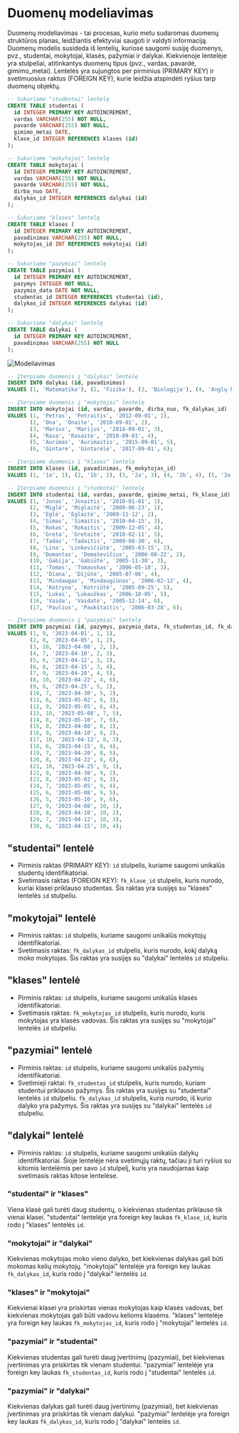 # Duomenų modeliavimas

Duomenų modeliavimas - tai procesas, kurio metu sudaromas duomenų struktūros planas, leidžiantis efektyviai saugoti ir valdyti informaciją. Duomenų modelis susideda iš lentelių, kuriose saugomi susiję duomenys, pvz., studentai, mokytojai, klasės, pažymiai ir dalykai. Kiekvienoje lentelėje yra stulpeliai, atitinkantys duomenų tipus (pvz., vardas, pavardė, gimimo_metai). Lentelės yra sujungtos per pirminius (PRIMARY KEY) ir svetimuosius raktus (FOREIGN KEY), kurie leidžia atspindėti ryšius tarp duomenų objektų.

```sql
-- Sukuriame "studentai" lentelę
CREATE TABLE studentai (
  id INTEGER PRIMARY KEY AUTOINCREMENT,
  vardas VARCHAR(255) NOT NULL,
  pavarde VARCHAR(255) NOT NULL,
  gimimo_metai DATE,
  klase_id INTEGER REFERENCES klases (id)
);

-- Sukuriame "mokytojai" lentelę
CREATE TABLE mokytojai (
  id INTEGER PRIMARY KEY AUTOINCREMENT,
  vardas VARCHAR(255) NOT NULL,
  pavarde VARCHAR(255) NOT NULL,
  dirba_nuo DATE,
  dalykas_id INTEGER REFERENCES dalykai (id)
);

-- Sukuriame "klases" lentelę
CREATE TABLE klases (
  id INTEGER PRIMARY KEY AUTOINCREMENT,
  pavadinimas VARCHAR(255) NOT NULL,
  mokytojas_id INT REFERENCES mokytojai (id)
);

-- Sukuriame "pazymiai" lentelę
CREATE TABLE pazymiai (
  id INTEGER PRIMARY KEY AUTOINCREMENT,
  pazymys INTEGER NOT NULL,
  pazymio_data DATE NOT NULL,
  studentas_id INTEGER REFERENCES studentai (id),
  dalykas_id INTEGER REFERENCES dalykai (id)
);

-- Sukuriame "dalykai" lentelę
CREATE TABLE dalykai (
  id INTEGER PRIMARY KEY AUTOINCREMENT,
  pavadinimas VARCHAR(255) NOT NULL
);
```

![Modeliavimas](/images/db/modeliavimas.png)

```sql
-- Įterpiame duomenis į "dalykai" lentelę
INSERT INTO dalykai (id, pavadinimas)
VALUES (1, 'Matematika'), (2, 'Fizika'), (3, 'Biologija'), (4, 'Anglų kalba'), (5, 'Lietuvių kalba'), (6, 'Istorija');

-- Įterpiame duomenis į "mokytojai" lentelę
INSERT INTO mokytojai (id, vardas, pavarde, dirba_nuo, fk_dalykas_id)
VALUES (1, 'Petras', 'Petraitis', '2012-09-01', 1),
       (2, 'Ona', 'Onaite', '2010-09-01', 2),
       (3, 'Marius', 'Marijus', '2014-09-01', 3),
       (4, 'Rasa', 'Rasaite', '2010-09-01', 4),
       (5, 'Aurimas', 'Aurimaitis', '2015-09-01', 5),
       (6, 'Gintare', 'Gintarėlė', '2017-09-01', 6);

-- Įterpiame duomenis į "klases" lentelę
INSERT INTO klases (id, pavadinimas, fk_mokytojas_id)
VALUES (1, '1a', 1), (2, '1b', 2), (3, '2a', 3), (4, '2b', 4), (5, '3a', 5), (6, '3b', 6);

-- Įterpiame duomenis į "studentai" lentelę
INSERT INTO studentai (id, vardas, pavarde, gimimo_metai, fk_klase_id)
VALUES (1, 'Jonas', 'Jonaitis', '2010-01-01', 1),
       (2, 'Miglė', 'Miglaitė', '2009-06-23', 1),
       (3, 'Eglė', 'Eglaitė', '2009-11-12', 2),
       (4, 'Simas', 'Simaitis', '2010-04-15', 3),
       (5, 'Rokas', 'Rokaitis', '2009-12-05', 4),
       (6, 'Greta', 'Gretaitė', '2010-02-11', 5),
       (7, 'Tadas', 'Tadaitis', '2009-08-30', 6),
       (8, 'Lina', 'Linkevičiūtė', '2005-03-15', 2),
       (9, 'Domantas', 'Domaševičius', '2006-08-22', 2),
       (10, 'Gabija', 'Gabiūtė', '2005-11-30', 3),
       (11, 'Tomas', 'Tomauskas', '2006-05-18', 3),
       (12, 'Diana', 'Dijūtė', '2005-07-06', 4),
       (13, 'Mindaugas', 'Mindaugiūnas', '2006-02-12', 4),
       (14, 'Kotryna', 'Kotriūtė', '2005-09-25', 5),
       (15, 'Lukas', 'Lukauškas', '2006-10-05', 5),
       (16, 'Vaida', 'Vaidatė', '2005-12-14', 6),
       (17, 'Paulius', 'Paukštaitis', '2006-03-28', 6);

-- Įterpiame duomenis į "pazymiai" lentelę
INSERT INTO pazymiai (id, pazymys, pazymio_data, fk_studentas_id, fk_dalykas_id)
VALUES (1, 9, '2023-04-01', 1, 1),
       (2, 8, '2023-04-05', 1, 2),
       (3, 10, '2023-04-08', 2, 1),
       (4, 7, '2023-04-10', 2, 3),
       (5, 6, '2023-04-12', 3, 1),
       (6, 8, '2023-04-15', 3, 4),
       (7, 9, '2023-04-20', 4, 5),
       (8, 10, '2023-04-22', 4, 6),
       (9, 8, '2023-04-25', 5, 1),
       (10, 7, '2023-04-30', 5, 2),
       (11, 6, '2023-05-02', 6, 3),
       (12, 9, '2023-05-05', 6, 4),
       (13, 10, '2023-05-08', 7, 5),
       (14, 8, '2023-05-10', 7, 6),
       (15, 8, '2023-04-08', 8, 1),
       (16, 9, '2023-04-10', 8, 2),
       (17, 10, '2023-04-12', 8, 3),
       (18, 6, '2023-04-15', 8, 4),
       (19, 7, '2023-04-20', 8, 5),
       (20, 8, '2023-04-22', 8, 6),
       (21, 10, '2023-04-25', 9, 1),
       (22, 9, '2023-04-30', 9, 2),
       (23, 8, '2023-05-02', 9, 3),
       (24, 7, '2023-05-05', 9, 4),
       (25, 6, '2023-05-08', 9, 5),
       (26, 5, '2023-05-10', 9, 6),
       (27, 9, '2023-04-08', 10, 1),
       (28, 8, '2023-04-10', 10, 2),
       (29, 7, '2023-04-12', 10, 3),
       (30, 6, '2023-04-15', 10, 4);
```

## "studentai" lentelė

- Pirminis raktas (PRIMARY KEY): `id` stulpelis, kuriame saugomi unikalūs studentų identifikatoriai.
- Svetimasis raktas (FOREIGN KEY): `fk_klase_id` stulpelis, kuris nurodo, kuriai klasei priklauso studentas. Šis raktas yra susijęs su "klases" lentelės `id` stulpeliu.

## "mokytojai" lentelė

- Pirminis raktas: `id` stulpelis, kuriame saugomi unikalūs mokytojų identifikatoriai.
- Svetimasis raktas: `fk_dalykas_id` stulpelis, kuris nurodo, kokį dalyką moko mokytojas. Šis raktas yra susijęs su "dalykai" lentelės `id` stulpeliu.

## "klases" lentelė

- Pirminis raktas: `id` stulpelis, kuriame saugomi unikalūs klasės identifikatoriai.
- Svetimasis raktas: `fk_mokytojas_id` stulpelis, kuris nurodo, kuris mokytojas yra klasės vadovas. Šis raktas yra susijęs su "mokytojai" lentelės `id` stulpeliu.

## "pazymiai" lentelė

- Pirminis raktas: `id` stulpelis, kuriame saugomi unikalūs pažymių identifikatoriai.
- Svetimieji raktai:
`fk_studentas_id` stulpelis, kuris nurodo, kuriam studentui priklauso pažymys. Šis raktas yra susijęs su "studentai" lentelės `id` stulpeliu.
`fk_dalykas_id` stulpelis, kuris nurodo, iš kurio dalyko yra pažymys. Šis raktas yra susijęs su "dalykai" lentelės `id` stulpeliu.

## "dalykai" lentelė

- Pirminis raktas: `id` stulpelis, kuriame saugomi unikalūs dalykų identifikatoriai.
Šioje lentelėje nėra svetimųjų raktų, tačiau ji turi ryšius su kitomis lentelėmis per savo `id` stulpelį, kuris yra naudojamas kaip svetimasis raktas kitose lentelėse.

### "studentai" ir "klases"

Viena klasė gali turėti daug studentų, o kiekvienas studentas priklauso tik vienai klasei. "studentai" lentelėje yra foreign key laukas `fk_klase_id`, kuris rodo į "klases" lentelės `id`.

### "mokytojai" ir "dalykai"

Kiekvienas mokytojas moko vieno dalyko, bet kiekvienas dalykas gali būti mokomas kelių mokytojų. "mokytojai" lentelėje yra foreign key laukas `fk_dalykas_id`, kuris rodo į "dalykai" lentelės `id`.

### "klases" ir "mokytojai"

Kiekvienai klasei yra priskirtas vienas mokytojas kaip klasės vadovas, bet kiekvienas mokytojas gali būti vadovu kelioms klasėms. "klases" lentelėje yra foreign key laukas `fk_mokytojas_id`, kuris rodo į "mokytojai" lentelės `id`.

### "pazymiai" ir "studentai"

Kiekvienas studentas gali turėti daug įvertinimų (pazymiai), bet kiekvienas įvertinimas yra priskirtas tik vienam studentui. "pazymiai" lentelėje yra foreign key laukas `fk_studentas_id`, kuris rodo į "studentai" lentelės `id`.

### "pazymiai" ir "dalykai"

Kiekvienas dalykas gali turėti daug įvertinimų (pazymiai), bet kiekvienas įvertinimas yra priskirtas tik vienam dalykui. "pazymiai" lentelėje yra foreign key laukas `fk_dalykas_id`, kuris rodo į "dalykai" lentelės `id`.
